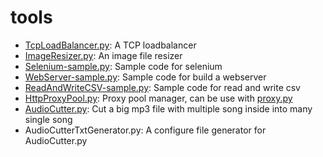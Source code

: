 # tools

* [TcpLoadBalancer.py](https://darren.code.blog/2022/08/06/write-a-tcp-loadbalancer-with-python-3-10/): A TCP loadbalancer
* [ImageResizer.py](https://darren.code.blog/2022/08/06/resize-images-with-python-3-10/): An image file resizer
* [Selenium-sample.py](https://darren.code.blog/2022/08/09/using-python-to-control-firefox-with-selenium/): Sample code for selenium
* [WebServer-sample.py](https://darren.code.blog/2022/08/10/using-python-to-write-a-web-server/): Sample code for build a webserver
* [ReadAndWriteCSV-sample.py](https://darren.code.blog/2022/08/12/write-and-read-a-csv-file-with-python-3-10/): Sample code for read and write csv
* [HttpProxyPool.py](https://darren.code.blog/2022/08/15/automatic-forward-proxy-request-to-a-proxy-pool-by-only-an-entrance/): Proxy pool manager, can be use with [proxy.py](https://github.com/abhinavsingh/proxy.py)
* [AudioCutter.py](https://darren.code.blog/2022/08/27/cut-a-large-mp3-file-into-small-pieces/): Cut a big mp3 file with multiple song inside into many single song
* AudioCutterTxtGenerator.py: A configure file generator for AudioCutter.py 